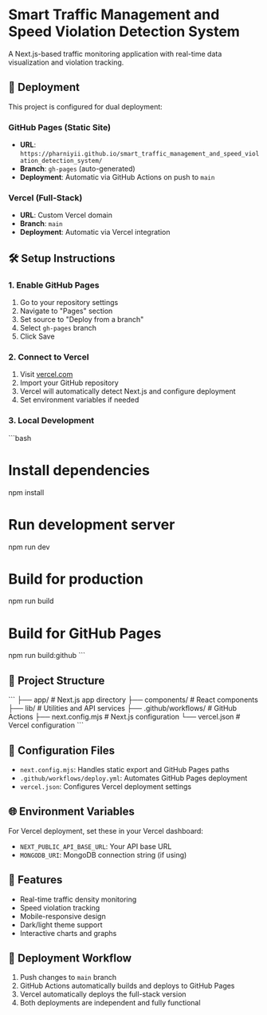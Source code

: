 # Smart Traffic Management and Speed Violation Detection System

A Next.js-based traffic monitoring application with real-time data visualization and violation tracking.

## 🚀 Deployment

This project is configured for dual deployment:

### GitHub Pages (Static Site)
- **URL**: `https://pharniyii.github.io/smart_traffic_management_and_speed_violation_detection_system/`
- **Branch**: `gh-pages` (auto-generated)
- **Deployment**: Automatic via GitHub Actions on push to `main`

### Vercel (Full-Stack)
- **URL**: Custom Vercel domain
- **Branch**: `main`
- **Deployment**: Automatic via Vercel integration

## 🛠️ Setup Instructions

### 1. Enable GitHub Pages
1. Go to your repository settings
2. Navigate to "Pages" section
3. Set source to "Deploy from a branch"
4. Select `gh-pages` branch
5. Click Save

### 2. Connect to Vercel
1. Visit [vercel.com](https://vercel.com)
2. Import your GitHub repository
3. Vercel will automatically detect Next.js and configure deployment
4. Set environment variables if needed

### 3. Local Development
\`\`\`bash
# Install dependencies
npm install

# Run development server
npm run dev

# Build for production
npm run build

# Build for GitHub Pages
npm run build:github
\`\`\`

## 📁 Project Structure

\`\`\`
├── app/                    # Next.js app directory
├── components/            # React components
├── lib/                   # Utilities and API services
├── .github/workflows/     # GitHub Actions
├── next.config.mjs        # Next.js configuration
└── vercel.json           # Vercel configuration
\`\`\`

## 🔧 Configuration Files

- `next.config.mjs`: Handles static export and GitHub Pages paths
- `.github/workflows/deploy.yml`: Automates GitHub Pages deployment
- `vercel.json`: Configures Vercel deployment settings

## 🌐 Environment Variables

For Vercel deployment, set these in your Vercel dashboard:
- `NEXT_PUBLIC_API_BASE_URL`: Your API base URL
- `MONGODB_URI`: MongoDB connection string (if using)

## 📱 Features

- Real-time traffic density monitoring
- Speed violation tracking
- Mobile-responsive design
- Dark/light theme support
- Interactive charts and graphs

## 🔄 Deployment Workflow

1. Push changes to `main` branch
2. GitHub Actions automatically builds and deploys to GitHub Pages
3. Vercel automatically deploys the full-stack version
4. Both deployments are independent and fully functional
